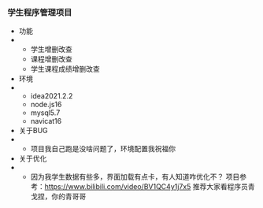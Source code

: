 ### 学生程序管理项目
* 功能
* * 学生增删改查
  * 课程增删改查
  * 学生课程成绩增删改查
* 环境
* * idea2021.2.2
  * node.js16
  * mysql5.7
  * navicat16
* 关于BUG
* * 项目我自己跑是没啥问题了，环境配置我祝福你
* 关于优化
* * 因为我学生数据有些多，界面加载有点卡，有人知道咋优化不？
项目参考：https://www.bilibili.com/video/BV1QC4y1j7x5
推荐大家看程序员青戈捏，你的青哥哥
